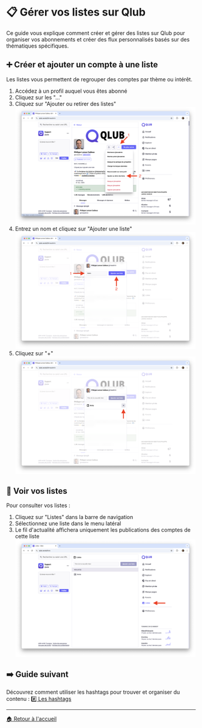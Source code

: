 # 📋 Gérer vos listes sur Qlub

Ce guide vous explique comment créer et gérer des listes sur Qlub pour organiser vos abonnements et créer des flux personnalisés basés sur des thématiques spécifiques.

## ➕ Créer et ajouter un compte à une liste

Les listes vous permettent de regrouper des comptes par thème ou intérêt.

1. Accédez à un profil auquel vous êtes abonné
2. Cliquez sur les "..."
3. Cliquez sur "Ajouter ou retirer des listes"
![Accéder aux options de liste](../screenshots/lists/list-options.png)
4. Entrez un nom et cliquez sur "Ajouter une liste"
![Ajouter une nouvelle liste](../screenshots/lists/add-new-list.png)
5. Cliquez sur "+"
![Ajouter une liste](../screenshots/lists/add-list.png)

## 👀 Voir vos listes

Pour consulter vos listes :
1. Cliquez sur "Listes" dans la barre de navigation
2. Sélectionnez une liste dans le menu latéral
3. Le fil d'actualité affichera uniquement les publications des comptes de cette liste
![Consulter une liste](../screenshots/lists/view-lists.png)

## ➡️ Guide suivant

Découvrez comment utiliser les hashtags pour trouver et organiser du contenu :
[#️⃣ Les hashtags](hashtags.md)

---

[🏠 Retour à l'accueil](../index.md)